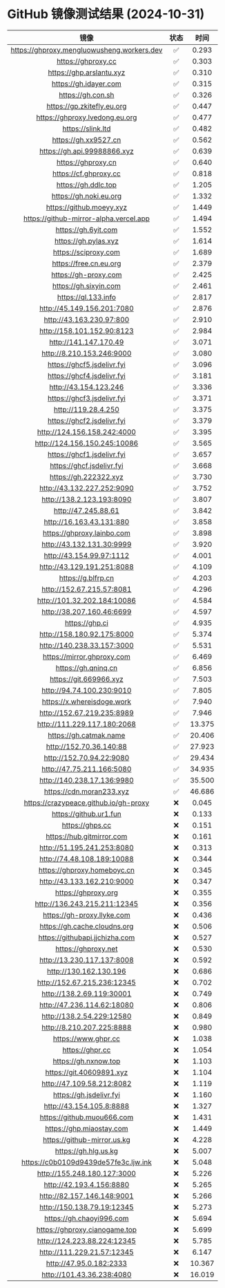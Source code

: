 # GitHub 镜像测试结果 (2024-10-31)

|  镜像  |  状态  |  时间  |
| :----: | :----: | :----: |
| https://ghproxy.mengluowusheng.workers.dev | ✅ | 0.293 |
| https://ghproxy.cc | ✅ | 0.303 |
| https://ghp.arslantu.xyz | ✅ | 0.310 |
| https://gh.idayer.com | ✅ | 0.315 |
| https://gh.con.sh | ✅ | 0.326 |
| https://gp.zkitefly.eu.org | ✅ | 0.447 |
| https://ghproxy.lvedong.eu.org | ✅ | 0.477 |
| https://slink.ltd | ✅ | 0.482 |
| https://gh.xx9527.cn | ✅ | 0.562 |
| https://gh.api.99988866.xyz | ✅ | 0.639 |
| https://ghproxy.cn | ✅ | 0.640 |
| https://cf.ghproxy.cc | ✅ | 0.818 |
| https://gh.ddlc.top | ✅ | 1.205 |
| https://gh.noki.eu.org | ✅ | 1.332 |
| https://github.moeyy.xyz | ✅ | 1.449 |
| https://github-mirror-alpha.vercel.app | ✅ | 1.494 |
| https://gh.6yit.com | ✅ | 1.552 |
| https://gh.pylas.xyz | ✅ | 1.614 |
| https://sciproxy.com | ✅ | 1.689 |
| https://free.cn.eu.org | ✅ | 2.379 |
| https://gh-proxy.com | ✅ | 2.425 |
| https://gh.sixyin.com | ✅ | 2.461 |
| https://ql.133.info | ✅ | 2.817 |
| http://45.149.156.201:7080 | ✅ | 2.876 |
| http://43.163.230.97:800 | ✅ | 2.910 |
| http://158.101.152.90:8123 | ✅ | 2.984 |
| http://141.147.170.49 | ✅ | 3.071 |
| http://8.210.153.246:9000 | ✅ | 3.080 |
| https://ghcf5.jsdelivr.fyi | ✅ | 3.096 |
| https://ghcf4.jsdelivr.fyi | ✅ | 3.181 |
| http://43.154.123.246 | ✅ | 3.336 |
| https://ghcf3.jsdelivr.fyi | ✅ | 3.371 |
| http://119.28.4.250 | ✅ | 3.375 |
| https://ghcf2.jsdelivr.fyi | ✅ | 3.379 |
| http://124.156.158.242:4000 | ✅ | 3.395 |
| http://124.156.150.245:10086 | ✅ | 3.565 |
| https://ghcf1.jsdelivr.fyi | ✅ | 3.657 |
| https://ghcf.jsdelivr.fyi | ✅ | 3.668 |
| https://gh.222322.xyz | ✅ | 3.730 |
| http://43.132.227.252:9090 | ✅ | 3.752 |
| http://138.2.123.193:8090 | ✅ | 3.807 |
| http://47.245.88.61 | ✅ | 3.842 |
| http://16.163.43.131:880 | ✅ | 3.858 |
| https://ghproxy.lainbo.com | ✅ | 3.898 |
| http://43.132.131.30:9999 | ✅ | 3.920 |
| http://43.154.99.97:1112 | ✅ | 4.001 |
| http://43.129.191.251:8088 | ✅ | 4.109 |
| https://g.blfrp.cn | ✅ | 4.203 |
| http://152.67.215.57:8081 | ✅ | 4.296 |
| http://101.32.202.184:10086 | ✅ | 4.584 |
| http://38.207.160.46:6699 | ✅ | 4.597 |
| https://ghp.ci | ✅ | 4.935 |
| http://158.180.92.175:8000 | ✅ | 5.374 |
| http://140.238.33.157:3000 | ✅ | 5.531 |
| https://mirror.ghproxy.com | ✅ | 6.469 |
| https://gh.qninq.cn | ✅ | 6.856 |
| https://git.669966.xyz | ✅ | 7.503 |
| http://94.74.100.230:9010 | ✅ | 7.805 |
| https://x.whereisdoge.work | ✅ | 7.940 |
| http://152.67.219.235:8989 | ✅ | 7.946 |
| http://111.229.117.180:2068 | ✅ | 13.375 |
| https://gh.catmak.name | ✅ | 20.406 |
| http://152.70.36.140:88 | ✅ | 27.923 |
| http://152.70.94.22:9080 | ✅ | 29.434 |
| http://47.75.211.166:5080 | ✅ | 34.935 |
| http://140.238.17.136:9980 | ✅ | 35.500 |
| https://cdn.moran233.xyz | ✅ | 46.686 |
| https://crazypeace.github.io/gh-proxy | ❌ | 0.045 |
| https://github.ur1.fun | ❌ | 0.133 |
| https://ghps.cc | ❌ | 0.151 |
| https://hub.gitmirror.com | ❌ | 0.161 |
| http://51.195.241.253:8080 | ❌ | 0.313 |
| http://74.48.108.189:10088 | ❌ | 0.344 |
| https://ghproxy.homeboyc.cn | ❌ | 0.345 |
| http://43.133.162.210:9000 | ❌ | 0.347 |
| https://ghproxy.org | ❌ | 0.355 |
| http://136.243.215.211:12345 | ❌ | 0.356 |
| https://gh-proxy.llyke.com | ❌ | 0.436 |
| https://gh.cache.cloudns.org | ❌ | 0.506 |
| https://githubapi.jjchizha.com | ❌ | 0.527 |
| https://ghproxy.net | ❌ | 0.530 |
| http://13.230.117.137:8008 | ❌ | 0.592 |
| http://130.162.130.196 | ❌ | 0.686 |
| http://152.67.215.236:12345 | ❌ | 0.702 |
| http://138.2.69.119:30001 | ❌ | 0.749 |
| http://47.236.114.62:18080 | ❌ | 0.806 |
| http://138.2.54.229:12580 | ❌ | 0.849 |
| http://8.210.207.225:8888 | ❌ | 0.980 |
| https://www.ghpr.cc | ❌ | 1.038 |
| https://ghpr.cc | ❌ | 1.054 |
| https://gh.nxnow.top | ❌ | 1.103 |
| https://git.40609891.xyz | ❌ | 1.104 |
| http://47.109.58.212:8082 | ❌ | 1.119 |
| https://gh.jsdelivr.fyi | ❌ | 1.160 |
| http://43.154.105.8:8888 | ❌ | 1.327 |
| https://github.muou666.com | ❌ | 1.431 |
| https://ghp.miaostay.com | ❌ | 1.449 |
| https://github-mirror.us.kg | ❌ | 4.228 |
| https://gh.hlg.us.kg | ❌ | 5.007 |
| https://c0b0109d9439de57fe3c.ljw.ink | ❌ | 5.048 |
| http://155.248.180.127:3000 | ❌ | 5.226 |
| http://42.193.4.156:8880 | ❌ | 5.265 |
| http://82.157.146.148:9001 | ❌ | 5.266 |
| http://150.138.79.19:12345 | ❌ | 5.273 |
| https://gh.chaoyi996.com | ❌ | 5.694 |
| https://ghproxy.cianogame.top | ❌ | 5.699 |
| http://124.223.88.224:12345 | ❌ | 5.785 |
| http://111.229.21.57:12345 | ❌ | 6.147 |
| http://47.95.0.182:2333 | ❌ | 10.367 |
| http://101.43.36.238:4080 | ❌ | 16.019 |
